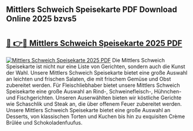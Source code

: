 ## Mittlers Schweich Speisekarte PDF Download Online 2025 bzvs5

# <h2><a href="http://gca69pq.nevu.top/?p=Mittlers+Schweich+Speisekarte">🔗 👉🔴 Mittlers Schweich Speisekarte 2025 PDF</a></h2>

[![Mittlers Schweich Speisekarte 2025 PDF](https://i.imgur.com/dBaPXMq.png)](http://gca69pq.nevu.top/?p=Mittlers+Schweich+Speisekarte)
Die Mittlers Schweich Speisekarte ist nicht nur eine Liste von Gerichten, sondern auch die Kunst der Wahl. Unsere Mittlers Schweich Speisekarte bietet eine große Auswahl an leichten und frischen Salaten, die mit frischem Gemüse und Obst zubereitet werden. Für Fleischliebhaber bietet unsere Mittlers Schweich Speisekarte eine große Auswahl an Rind-, Schweinefleisch-, Hühnchen- und Fischgerichten. Unseren Auserwählten bieten wir köstliche Gerichte wie Schaschlik und Steak an, die über offenem Feuer zubereitet werden. Unsere Mittlers Schweich Speisekarte bietet eine große Auswahl an Desserts, von klassischen Torten und Kuchen bis hin zu exquisiten Crème Brûlée und Schokoladenfuufus.
